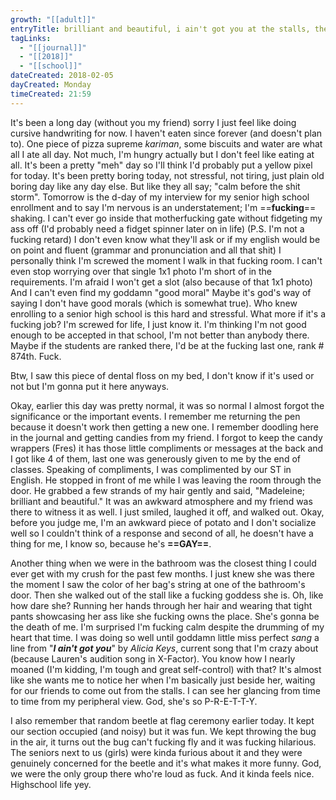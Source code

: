 ```yaml
---
growth: "[[adult]]"
entryTitle: brilliant and beautiful, i ain't got you at the stalls, the beetle at flag ceremony
tagLinks:
  - "[[journal]]"
  - "[[2018]]"
  - "[[school]]"
dateCreated: 2018-02-05
dayCreated: Monday
timeCreated: 21:59
---
```

It's been a long day (without you my friend) sorry I just feel like doing cursive handwriting for now. I haven't eaten since forever (and doesn't plan to). One piece of pizza supreme *kariman*, some biscuits and water are what all I ate all day. Not much, I'm hungry actually but I don't feel like eating at all. It's been a pretty "meh" day so I'll think I'd probably put a yellow pixel for today. It's been pretty boring today, not stressful, not tiring, just plain old boring day like any day else. But like they all say; "calm before the shit storm". Tomorrow is the d-day of my interview for my senior high school enrollment and to say I'm nervous is an understatement; I'm ==**fucking**== shaking. I can't ever go inside that motherfucking gate without fidgeting my ass off (I'd probably need a fidget spinner later on in life) (P.S. I'm not a fucking retard) I don't even know what they'll ask or if my english would be on point and fluent (grammar and pronunciation and all that shit) I personally think I'm screwed the moment I walk in that fucking room. I can't even stop worrying over that single 1x1 photo I'm short of in the requirements. I'm afraid I won't get a slot (also because of that 1x1 photo) And I can't even find my goddamn "good moral" Maybe it's god's way of saying I don't have good morals (which is somewhat true). Who knew enrolling to a senior high school is this hard and stressful. What more if it's a fucking job? I'm screwed for life, I just know it. I'm thinking I'm not good enough to be accepted in that school, I'm not better than anybody there. Maybe if the students are ranked there, I'd be at the fucking last one, rank # 874th. Fuck.

Btw, I saw this piece of dental floss on my bed, I don't know if it's used or not but I'm gonna put it here anyways. 

Okay, earlier this day was pretty normal, it was so normal I almost forgot the significance or the important events. I remember me returning the pen because it doesn't work then getting a new one. I remember doodling here in the journal and getting candies from my friend. I forgot to keep the candy wrappers (Fres) it has those little compliments or messages at the back and I got like 4 of them, last one was generously given to me by the end of classes. Speaking of compliments, I was complimented by our ST in English. He stopped in front of me while I was leaving the room through the door. He grabbed a few strands of my hair gently and said, "Madeleine; brilliant and beautiful." It was an awkward atmosphere and my friend was there to witness it as well. I just smiled, laughed it off, and walked out. Okay, before you judge me, I'm an awkward piece of potato and I don't socialize well so I couldn't think of a response and second of all, he doesn't have a thing for me, I know so, because he's **==GAY==**. 

Another thing when we were in the bathroom was the closest thing I could ever get with my crush for the past few months. I just knew she was there the moment I saw the color of her bag's string at one of the bathroom's door. Then she walked out of the stall like a fucking goddess she is. Oh, like how dare she? Running her hands through her hair and wearing that tight pants showcasing her ass like she fucking owns the place. She's gonna be the death of me. I'm surprised I'm fucking calm despite the drumming of my heart that time. I was doing so well until goddamn little miss perfect *sang* a line from "***I ain't got you***" by *Alicia Keys*, current song that I'm crazy about (because Lauren's audition song in X-Factor). You know how I nearly moaned (I'm kidding, I'm tough and great self-control) with that? It's almost like she wants me to notice her when I'm basically just beside her, waiting for our friends to come out from the stalls. I can see her glancing from time to time from my peripheral view. God, she's so P-R-E-T-T-Y. 

I also remember that random beetle at flag ceremony earlier today. It kept our section occupied (and noisy) but it was fun. We kept throwing the bug in the air, it turns out the bug can't fucking fly and it was fucking hilarious. The seniors next to us (girls) were kinda furious about it and they were genuinely concerned for the beetle and it's what makes it more funny. God, we were the only group there who're loud as fuck. And it kinda feels nice. Highschool life yey. 